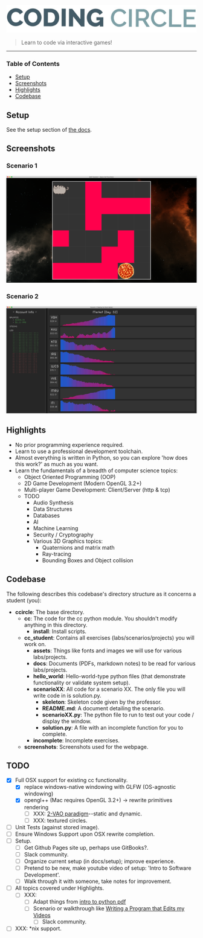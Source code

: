 ![](res/screenshots/coding_circle.jpeg)
>Learn to code via interactive games!
<hr>

### Table of Contents
* [Setup](#Setup)
* [Screenshots](#Screenshots)
* [Highlights](#Highlights)
* [Codebase](#Codebase)


## Setup
See the setup section of [the docs](res/docs/index.md).


## Screenshots
### Scenario 1
![](res/screenshots/scenario01_easy.png)
### Scenario 2
![](res/screenshots/scenario02.png)


## Highlights
* No prior programming experience required.
* Learn to use a professional development toolchain.
* Almost everything is written in Python,
    so you can explore 'how does this work?' as much as you want.
* Learn the fundamentals of a breadth of computer science topics:
    * Object Oriented Programming (OOP)
    * 2D Game Development (Modern OpenGL 3.2+)
    * Multi-player Game Development: Client/Server (http & tcp)
    * TODO
        * Audio Synthesis
        * Data Structures
        * Databases
        * AI
        * Machine Learning
        * Security / Cryptography 
        * Various 3D Graphics topics:
            * Quaternions and matrix math
            * Ray-tracing
            * Bounding Boxes and Object collision
  

## Codebase 
The following describes this codebase's directory structure as it concerns a student (you):
* **ccircle**: The base directory.
  * **cc**: The code for the cc python module. You shouldn't modify anything in this directory.
    * **install**: Install scripts.
  * **cc_student**: Contains all exercises (labs/scenarios/projects) you will work on.
    * **assets**: Things like fonts and images we will use for various labs/projects.
    * **docs**: Documents (PDFs, markdown notes) to be read for various labs/projects.
    * **hello_world**: Hello-world-type python files (that demonstrate functionality or validate system setup).
    * **scenarioXX**: All code for a scenario XX. The only file you will write code in is solution.py.
      * **skeleton**: Skeleton code given by the professor.
      * **README.md**: A document detailing the scenario.
      * **scenarioXX.py**: The python file to run to test out your code / display the window.
      * **solution.py**: A file with an incomplete function for you to complete.
    * **incomplete**: Incomplete exercises.
  * **screenshots**: Screenshots used for the webpage.


## TODO
- [x] Full OSX support for existing cc functionality.
    - [x] replace windows-native windowing with GLFW (OS-agnostic windowing)
    - [x] opengl++ (Mac requires OpenGL 3.2+) -> rewrite primitives rendering
        - [ ] XXX: [2-VAO paradigm](https://stackoverflow.com/a/8923298)--static and dynamic.
        - [ ] XXX: textured circles.
- [ ] Unit Tests (against stored image).
- [ ] Ensure Windows Support upon OSX rewrite completion.
- [ ] Setup.
    - [ ] Get Github Pages site up, perhaps use GitBooks?.
    - [ ] Slack community.
    - [ ] Organize current setup (in docs/setup); improve experience.
    - [ ] Pretend to be new, make youtube video of setup: 'Intro to Software Development'.
    - [ ] Walk through it with someone, take notes for improvement.
- [ ] All topics covered under Highlights.
  - [ ] XXX: 
    - [ ] Adapt things from [intro to python pdf](https://python.swaroopch.com/problem_solving.html)
    - [ ] Scenario or walkthrough like 
        [Writing a Program that Edits my Videos](https://www.youtube.com/watch?v=0ZeO0IQaJ-A)
        - [ ] Slack community.
- [ ] XXX: *nix support.
